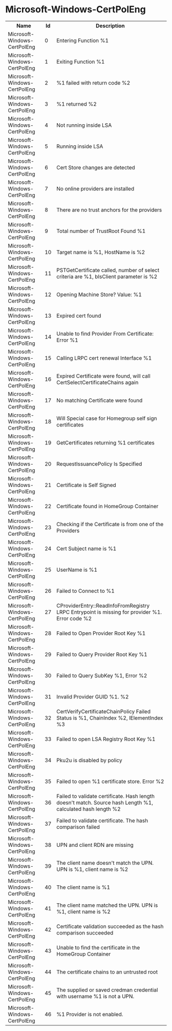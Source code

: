 # Microsoft-Windows-CertPolEng

<table>
<colgroup><col/><col/><col/></colgroup>
<tr><th>Name</th><th>Id</th><th>Description</th></tr>
<tr><td>Microsoft-Windows-CertPolEng</td><td>0</td><td>Entering Function %1</td></tr>
<tr><td>Microsoft-Windows-CertPolEng</td><td>1</td><td>Exiting Function %1</td></tr>
<tr><td>Microsoft-Windows-CertPolEng</td><td>2</td><td>%1 failed with return code %2</td></tr>
<tr><td>Microsoft-Windows-CertPolEng</td><td>3</td><td>%1 returned %2</td></tr>
<tr><td>Microsoft-Windows-CertPolEng</td><td>4</td><td>Not running inside LSA</td></tr>
<tr><td>Microsoft-Windows-CertPolEng</td><td>5</td><td>Running inside LSA</td></tr>
<tr><td>Microsoft-Windows-CertPolEng</td><td>6</td><td>Cert Store changes are detected</td></tr>
<tr><td>Microsoft-Windows-CertPolEng</td><td>7</td><td>No online providers are installed</td></tr>
<tr><td>Microsoft-Windows-CertPolEng</td><td>8</td><td>There are no trust anchors for the providers</td></tr>
<tr><td>Microsoft-Windows-CertPolEng</td><td>9</td><td>Total number of TrustRoot Found %1</td></tr>
<tr><td>Microsoft-Windows-CertPolEng</td><td>10</td><td>Target name is %1, HostName is %2</td></tr>
<tr><td>Microsoft-Windows-CertPolEng</td><td>11</td><td>PSTGetCertificate called, number of select criteria are %1, bIsClient parameter is %2</td></tr>
<tr><td>Microsoft-Windows-CertPolEng</td><td>12</td><td>Opening Machine Store? Value: %1</td></tr>
<tr><td>Microsoft-Windows-CertPolEng</td><td>13</td><td>Expired cert found</td></tr>
<tr><td>Microsoft-Windows-CertPolEng</td><td>14</td><td>Unable to find Provider From Certificate: Error %1</td></tr>
<tr><td>Microsoft-Windows-CertPolEng</td><td>15</td><td>Calling LRPC cert renewal Interface %1</td></tr>
<tr><td>Microsoft-Windows-CertPolEng</td><td>16</td><td>Expired Certificate were found, will call CertSelectCertificateChains again</td></tr>
<tr><td>Microsoft-Windows-CertPolEng</td><td>17</td><td>No matching Certificate were found</td></tr>
<tr><td>Microsoft-Windows-CertPolEng</td><td>18</td><td>Will Special case for Homegroup self sign certificates</td></tr>
<tr><td>Microsoft-Windows-CertPolEng</td><td>19</td><td>GetCertificates returning %1 certificates</td></tr>
<tr><td>Microsoft-Windows-CertPolEng</td><td>20</td><td>RequestIssuancePolicy Is Specified</td></tr>
<tr><td>Microsoft-Windows-CertPolEng</td><td>21</td><td>Certificate is Self Signed</td></tr>
<tr><td>Microsoft-Windows-CertPolEng</td><td>22</td><td>Certificate found in HomeGroup Container</td></tr>
<tr><td>Microsoft-Windows-CertPolEng</td><td>23</td><td>Checking if the Certificate is from one of the Providers</td></tr>
<tr><td>Microsoft-Windows-CertPolEng</td><td>24</td><td>Cert Subject name is %1</td></tr>
<tr><td>Microsoft-Windows-CertPolEng</td><td>25</td><td>UserName is %1</td></tr>
<tr><td>Microsoft-Windows-CertPolEng</td><td>26</td><td>Failed to Connect to %1 </td></tr>
<tr><td>Microsoft-Windows-CertPolEng</td><td>27</td><td>CProviderEntry::ReadInfoFromRegistry LRPC Entrypoint is missing for provider %1. Error code %2</td></tr>
<tr><td>Microsoft-Windows-CertPolEng</td><td>28</td><td>Failed to Open Provider Root Key %1</td></tr>
<tr><td>Microsoft-Windows-CertPolEng</td><td>29</td><td>Failed to Query Provider Root Key %1</td></tr>
<tr><td>Microsoft-Windows-CertPolEng</td><td>30</td><td>Failed to Query SubKey %1, Error %2</td></tr>
<tr><td>Microsoft-Windows-CertPolEng</td><td>31</td><td>Invalid Provider GUID %1. %2</td></tr>
<tr><td>Microsoft-Windows-CertPolEng</td><td>32</td><td>CertVerifyCertificateChainPolicy Failed Status is %1, ChainIndex %2, lElementIndex %3</td></tr>
<tr><td>Microsoft-Windows-CertPolEng</td><td>33</td><td>Failed to open LSA Registry Root Key %1</td></tr>
<tr><td>Microsoft-Windows-CertPolEng</td><td>34</td><td>Pku2u is disabled by policy</td></tr>
<tr><td>Microsoft-Windows-CertPolEng</td><td>35</td><td>Failed to open %1 certificate store. Error %2</td></tr>
<tr><td>Microsoft-Windows-CertPolEng</td><td>36</td><td>Failed to validate certificate. Hash length doesn&#39;t match. Source hash Length %1, calculated hash length %2</td></tr>
<tr><td>Microsoft-Windows-CertPolEng</td><td>37</td><td>Failed to validate certificate. The hash comparison failed</td></tr>
<tr><td>Microsoft-Windows-CertPolEng</td><td>38</td><td>UPN and client RDN are missing</td></tr>
<tr><td>Microsoft-Windows-CertPolEng</td><td>39</td><td>The client name doesn&#39;t match the UPN. UPN is %1, client name is %2</td></tr>
<tr><td>Microsoft-Windows-CertPolEng</td><td>40</td><td>The client name is %1</td></tr>
<tr><td>Microsoft-Windows-CertPolEng</td><td>41</td><td>The client name matched the UPN. UPN is %1, client name is %2</td></tr>
<tr><td>Microsoft-Windows-CertPolEng</td><td>42</td><td>Certificate validation succeeded as the hash comparison succeeded</td></tr>
<tr><td>Microsoft-Windows-CertPolEng</td><td>43</td><td>Unable to find the certificate in the HomeGroup Container</td></tr>
<tr><td>Microsoft-Windows-CertPolEng</td><td>44</td><td>The certificate chains to an untrusted root</td></tr>
<tr><td>Microsoft-Windows-CertPolEng</td><td>45</td><td>The supplied or saved credman credential with username %1 is not a UPN.</td></tr>
<tr><td>Microsoft-Windows-CertPolEng</td><td>46</td><td>%1 Provider is not enabled.</td></tr>
</table>
